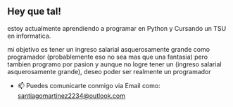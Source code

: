 ## Hey que tal!

<!--


-->
estoy actualmente aprendiendo a programar en Python y Cursando un TSU en informatica.

mi objetivo es tener un ingreso salarial asquerosamente grande como programador (probablemente eso no sea mas que una fantasia) 
pero tambien programo por pasion y aunque no logre tener un (ingreso salarial asquerosamente grande), deseo poder ser realmente un programador


- 📫 Puedes comunicarte conmigo via Email como: santiagomartinez2234@outlook.com 
